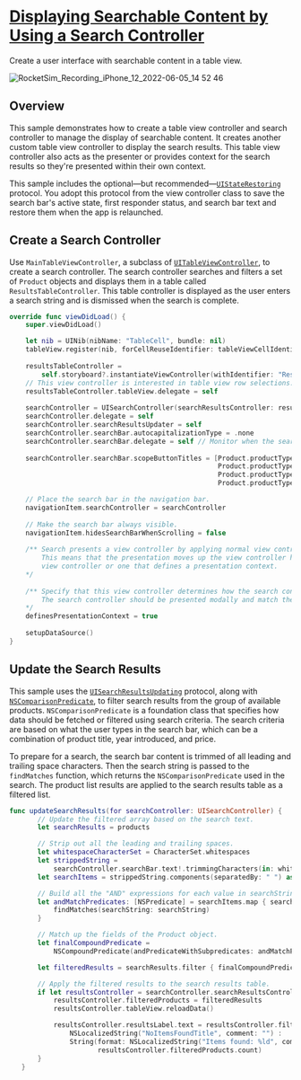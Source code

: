 # [Displaying Searchable Content by Using a Search Controller](https://developer.apple.com/documentation/uikit/view_controllers/displaying_searchable_content_by_using_a_search_controller#//apple_ref/doc/uid/TP40014683)

Create a user interface with searchable content in a table view.

![RocketSim_Recording_iPhone_12_2022-06-05_14 52 46](https://user-images.githubusercontent.com/47273077/172037367-25ec3eab-cdbe-477c-a03f-a6c3e4e91383.gif)

## Overview

This sample demonstrates how to create a table view controller and search controller to manage the display of searchable content. It creates another custom table view controller to display the search results. This table view controller also acts as the presenter or provides context for the search results so they're presented within their own context.

This sample includes the optional—but recommended—[`UIStateRestoring`](https://developer.apple.com/documentation/uikit/uistaterestoring) protocol. You adopt this protocol from the view controller class to save the search bar's active state, first responder status, and search bar text and restore them when the app is relaunched.

## Create a Search Controller

Use `MainTableViewController`, a subclass of [`UITableViewController`](https://developer.apple.com/documentation/uikit/uitableviewcontroller), to create a search controller. The search controller searches and filters a set of `Product` objects and displays them in a table called `ResultsTableController`. This table controller is displayed as the user enters a search string and is dismissed when the search is complete.

``` swift
override func viewDidLoad() {
    super.viewDidLoad()

    let nib = UINib(nibName: "TableCell", bundle: nil)
    tableView.register(nib, forCellReuseIdentifier: tableViewCellIdentifier)
    
    resultsTableController =
        self.storyboard?.instantiateViewController(withIdentifier: "ResultsTableController") as? ResultsTableController
    // This view controller is interested in table view row selections.
    resultsTableController.tableView.delegate = self
    
    searchController = UISearchController(searchResultsController: resultsTableController)
    searchController.delegate = self
    searchController.searchResultsUpdater = self
    searchController.searchBar.autocapitalizationType = .none
    searchController.searchBar.delegate = self // Monitor when the search button is tapped.
    
    searchController.searchBar.scopeButtonTitles = [Product.productTypeName(forType: .all),
                                                    Product.productTypeName(forType: .birthdays),
                                                    Product.productTypeName(forType: .weddings),
                                                    Product.productTypeName(forType: .funerals)]

    // Place the search bar in the navigation bar.
    navigationItem.searchController = searchController
    
    // Make the search bar always visible.
    navigationItem.hidesSearchBarWhenScrolling = false
    
    /** Search presents a view controller by applying normal view controller presentation semantics.
        This means that the presentation moves up the view controller hierarchy until it finds the root
        view controller or one that defines a presentation context.
    */
    
    /** Specify that this view controller determines how the search controller is presented.
        The search controller should be presented modally and match the physical size of this view controller.
    */
    definesPresentationContext = true
    
    setupDataSource()
}
```

## Update the Search Results

This sample uses the [`UISearchResultsUpdating`](https://developer.apple.com/documentation/uikit/uisearchresultsupdating) protocol, along with [`NSComparisonPredicate`](https://developer.apple.com/documentation/foundation/nscomparisonpredicate), to filter search results from the group of available products. `NSComparisonPredicate` is a foundation class that specifies how data should be fetched or filtered using search criteria. The search criteria are based on what the user types in the search bar, which can be a combination of product title, year introduced, and price.

To prepare for a search, the search bar content is trimmed of all leading and trailing space characters. Then the search string is passed to the `findMatches` function, which returns the `NSComparisonPredicate` used in the search. The product list results are applied to the search results table as a filtered list.

``` swift
func updateSearchResults(for searchController: UISearchController) {
       // Update the filtered array based on the search text.
       let searchResults = products

       // Strip out all the leading and trailing spaces.
       let whitespaceCharacterSet = CharacterSet.whitespaces
       let strippedString =
           searchController.searchBar.text!.trimmingCharacters(in: whitespaceCharacterSet)
       let searchItems = strippedString.components(separatedBy: " ") as [String]

       // Build all the "AND" expressions for each value in searchString.
       let andMatchPredicates: [NSPredicate] = searchItems.map { searchString in
           findMatches(searchString: searchString)
       }

       // Match up the fields of the Product object.
       let finalCompoundPredicate =
           NSCompoundPredicate(andPredicateWithSubpredicates: andMatchPredicates)

       let filteredResults = searchResults.filter { finalCompoundPredicate.evaluate(with: $0) }

       // Apply the filtered results to the search results table.
       if let resultsController = searchController.searchResultsController as? ResultsTableController {
           resultsController.filteredProducts = filteredResults
           resultsController.tableView.reloadData()

           resultsController.resultsLabel.text = resultsController.filteredProducts.isEmpty ?
               NSLocalizedString("NoItemsFoundTitle", comment: "") :
               String(format: NSLocalizedString("Items found: %ld", comment: ""),
                      resultsController.filteredProducts.count)
       }
   }
```
